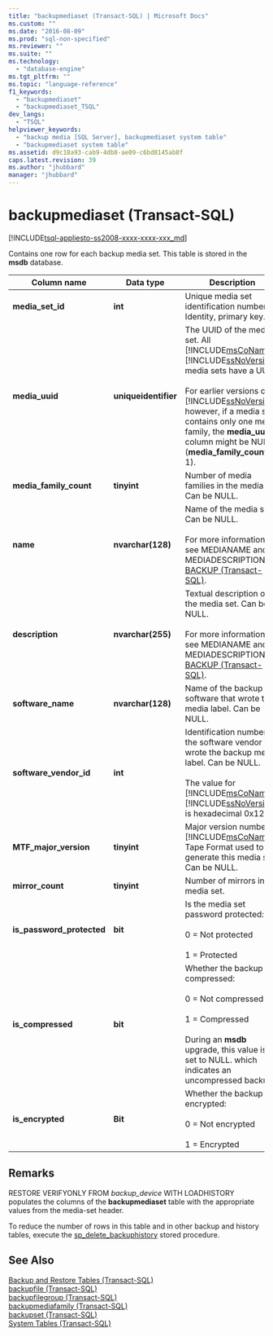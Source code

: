 ```yaml
---
title: "backupmediaset (Transact-SQL) | Microsoft Docs"
ms.custom: ""
ms.date: "2016-08-09"
ms.prod: "sql-non-specified"
ms.reviewer: ""
ms.suite: ""
ms.technology: 
  - "database-engine"
ms.tgt_pltfrm: ""
ms.topic: "language-reference"
f1_keywords: 
  - "backupmediaset"
  - "backupmediaset_TSQL"
dev_langs: 
  - "TSQL"
helpviewer_keywords: 
  - "backup media [SQL Server], backupmediaset system table"
  - "backupmediaset system table"
ms.assetid: d9c18a93-cab9-4db8-ae09-c6bd8145ab8f
caps.latest.revision: 39
ms.author: "jhubbard"
manager: "jhubbard"
---
```

# backupmediaset (Transact-SQL)
[!INCLUDE[tsql-appliesto-ss2008-xxxx-xxxx-xxx_md](../../../database-engine/configure/windows/includes/tsql-appliesto-ss2008-xxxx-xxxx-xxx-md.md)]

  Contains one row for each backup media set. This table is stored in the **msdb** database.  
 
  
|Column name|Data type|Description|  
|-----------------|---------------|-----------------|  
|**media_set_id**|**int**|Unique media set identification number. Identity, primary key.|  
|**media_uuid**|**uniqueidentifier**|The UUID of the media set. All [!INCLUDE[msCoName](../../../advanced-analytics/r-services/tutorials/includes/msconame-md.md)] [!INCLUDE[ssNoVersion](../../../advanced-analytics/r-services/includes/ssnoversion-md.md)] media sets have a UUID.<br /><br /> For earlier versions of [!INCLUDE[ssNoVersion](../../../advanced-analytics/r-services/includes/ssnoversion-md.md)], however, if a media set contains only one media family, the **media_uuid** column might be NULL (**media_family_count** is 1).|  
|**media_family_count**|**tinyint**|Number of media families in the media set. Can be NULL.|  
|**name**|**nvarchar(128)**|Name of the media set. Can be NULL.<br /><br /> For more information, see MEDIANAME and MEDIADESCRIPTION in [BACKUP &#40;Transact-SQL&#41;](../../../t-sql/statements/backup-transact-sql.md).|  
|**description**|**nvarchar(255)**|Textual description of the media set. Can be NULL.<br /><br /> For more information, see MEDIANAME and MEDIADESCRIPTION in [BACKUP &#40;Transact-SQL&#41;](../../../t-sql/statements/backup-transact-sql.md).|  
|**software_name**|**nvarchar(128)**|Name of the backup software that wrote the media label. Can be NULL.|  
|**software_vendor_id**|**int**|Identification number of the software vendor that wrote the backup media label. Can be NULL.<br /><br /> The value for [!INCLUDE[msCoName](../../../advanced-analytics/r-services/tutorials/includes/msconame-md.md)] [!INCLUDE[ssNoVersion](../../../advanced-analytics/r-services/includes/ssnoversion-md.md)] is hexadecimal 0x1200.|  
|**MTF_major_version**|**tinyint**|Major version number of [!INCLUDE[msCoName](../../../advanced-analytics/r-services/tutorials/includes/msconame-md.md)] Tape Format used to generate this media set. Can be NULL.|  
|**mirror_count**|**tinyint**|Number of mirrors in the media set.|  
|**is_password_protected**|**bit**|Is the media set password protected:<br /><br /> 0 = Not protected<br /><br /> 1 = Protected|  
|**is_compressed**|**bit**|Whether the backup is compressed:<br /><br /> 0 = Not compressed<br /><br /> 1 = Compressed<br /><br /> During an **msdb** upgrade, this value is set to NULL. which indicates an uncompressed backup.|  
|**is_encrypted**|**Bit**|Whether the backup is encrypted:<br /><br /> 0 = Not encrypted<br /><br /> 1 = Encrypted|  
  
## Remarks  
 RESTORE VERIFYONLY FROM *backup_device* WITH LOADHISTORY populates the columns of the **backupmediaset** table with the appropriate values from the media-set header.  
  
 To reduce the number of rows in this table and in other backup and history tables, execute the [sp_delete_backuphistory](../../../relational-databases/reference/system-stored-procedures/sp-delete-backuphistory-transact-sql.md) stored procedure.  
  
## See Also  
 [Backup and Restore Tables &#40;Transact-SQL&#41;](../../../relational-databases/reference/system-tables/backup-and-restore-tables-transact-sql.md)   
 [backupfile &#40;Transact-SQL&#41;](../../../relational-databases/reference/system-tables/backupfile-transact-sql.md)   
 [backupfilegroup &#40;Transact-SQL&#41;](../../../relational-databases/reference/system-tables/backupfilegroup-transact-sql.md)   
 [backupmediafamily &#40;Transact-SQL&#41;](../../../relational-databases/reference/system-tables/backupmediafamily-transact-sql.md)   
 [backupset &#40;Transact-SQL&#41;](../../../relational-databases/reference/system-tables/backupset-transact-sql.md)   
 [System Tables &#40;Transact-SQL&#41;](../../../relational-databases/reference/system-tables/system-tables-transact-sql.md)  
  
  